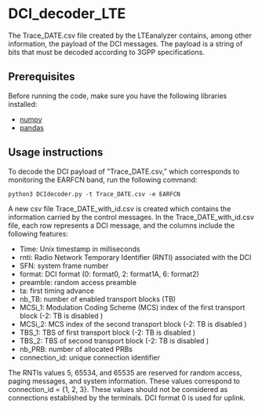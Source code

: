 # DCI_decoder_LTE

The Trace_DATE.csv file created by the LTEanalyzer contains, among other information, the payload of the DCI messages. The payload is a string of bits that must be decoded according to 3GPP specifications. 

## Prerequisites
Before running the code, make sure you have the following libraries installed:
- [numpy](https://numpy.org/)
- [pandas](https://pandas.pydata.org/)

## Usage instructions
To decode the DCI payload of "Trace_DATE.csv," which corresponds to monitoring the EARFCN band, run the following command:

```python3 DCIdecoder.py -t Trace_DATE.csv -e EARFCN```

A new csv file Trace_DATE_with_id.csv is created which contains the information carried by the control messages. In the Trace_DATE_with_id.csv file, each row represents a DCI message, and the columns include the following features:
- Time: Unix timestamp in milliseconds 
- rnti: Radio Network Temporary Identifier (RNTI) associated with the DCI
- SFN: system frame number
- format: DCI format (0: format0, 2: format1A, 6: format2)
- preamble: random access preamble
- ta: first timing advance
- nb_TB: number of enabled transport blocks (TB)
- MCSi_1: Modulation Coding Scheme (MCS) index of the first transport block (-2: TB is disabled )
- MCSi_2: MCS index of the second transport block (-2: TB is disabled )
- TBS_1: TBS of first transport block (-2: TB is disabled )
- TBS_2: TBS of second transport block (-2: TB is disabled )
- nb_PRB: number of allocated PRBs
- connection_id: unique connection identifier

The RNTIs values 5, 65534, and 65535 are reserved for random access, paging messages, and system information. These values correspond to connection_id = {1, 2, 3}. These values should not be
considered as connections established by the terminals. DCI format 0 is used for uplink.
